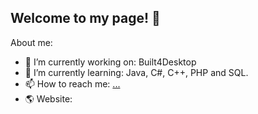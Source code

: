 ## Welcome to my page! 👋


About me:
- 🔭 I’m currently working on: Built4Desktop
- 🌱 I’m currently learning: Java, C#, C++, PHP and SQL.
- 📫 How to reach me: [...](https://www.linkedin.com/in/robin-ringwelski-b82023322/)
- 🌎 Website: 


